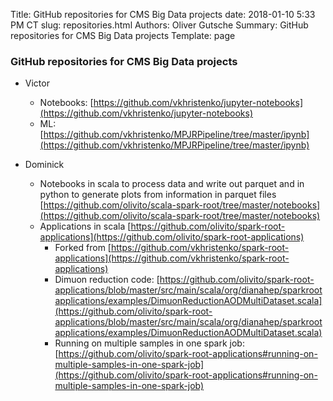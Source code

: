 Title: GitHub repositories for CMS Big Data projects
date: 2018-01-10 5:33 PM CT
slug: repositories.html
Authors: Oliver Gutsche
Summary: GitHub repositories for CMS Big Data projects
Template: page

### GitHub repositories for CMS Big Data projects

* Victor
    * Notebooks: [https://github.com/vkhristenko/jupyter-notebooks](https://github.com/vkhristenko/jupyter-notebooks)
    * ML: [https://github.com/vkhristenko/MPJRPipeline/tree/master/ipynb](https://github.com/vkhristenko/MPJRPipeline/tree/master/ipynb)

* Dominick
    * Notebooks in scala to process data and write out parquet and in python to generate plots from information in parquet files [https://github.com/olivito/scala-spark-root/tree/master/notebooks](https://github.com/olivito/scala-spark-root/tree/master/notebooks)
    * Applications in scala [https://github.com/olivito/spark-root-applications](https://github.com/olivito/spark-root-applications)
        * Forked from [https://github.com/vkhristenko/spark-root-applications](https://github.com/vkhristenko/spark-root-applications)
        * Dimuon reduction code: [https://github.com/olivito/spark-root-applications/blob/master/src/main/scala/org/dianahep/sparkrootapplications/examples/DimuonReductionAODMultiDataset.scala](https://github.com/olivito/spark-root-applications/blob/master/src/main/scala/org/dianahep/sparkrootapplications/examples/DimuonReductionAODMultiDataset.scala)
        * Running on multiple samples in one spark job: [https://github.com/olivito/spark-root-applications#running-on-multiple-samples-in-one-spark-job](https://github.com/olivito/spark-root-applications#running-on-multiple-samples-in-one-spark-job)